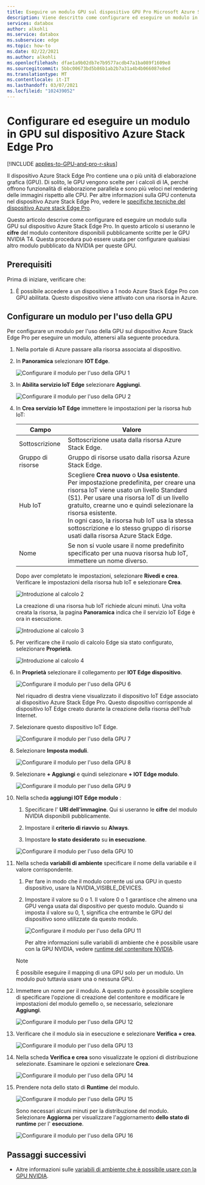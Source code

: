 ```yaml
---
title: Eseguire un modulo GPU sul dispositivo GPU Pro Microsoft Azure Stack Edge | Microsoft Docs
description: Viene descritto come configurare ed eseguire un modulo in GPU in un dispositivo Azure Stack Edge Pro tramite il portale di Azure.
services: databox
author: alkohli
ms.service: databox
ms.subservice: edge
ms.topic: how-to
ms.date: 02/22/2021
ms.author: alkohli
ms.openlocfilehash: dfae1a9b02db7e7b9577acdb47a1ba089f1609e8
ms.sourcegitcommit: 5bbc00673bd5b86b1ab2b7a31a4b4b066087e8ed
ms.translationtype: MT
ms.contentlocale: it-IT
ms.lasthandoff: 03/07/2021
ms.locfileid: "102439052"
---
```

# <a name="configure-and-run-a-module-on-gpu-on-azure-stack-edge-pro-device"></a>Configurare ed eseguire un modulo in GPU sul dispositivo Azure Stack Edge Pro

[!INCLUDE [applies-to-GPU-and-pro-r-skus](../../includes/azure-stack-edge-applies-to-gpu-pro-r-sku.md)]

Il dispositivo Azure Stack Edge Pro contiene una o più unità di elaborazione grafica (GPU). Di solito, le GPU vengono scelte per i calcoli di IA, perché offrono funzionalità di elaborazione parallela e sono più veloci nel rendering delle immagini rispetto alle CPU. Per altre informazioni sulla GPU contenuta nel dispositivo Azure Stack Edge Pro, vedere le [specifiche tecniche del dispositivo Azure stack Edge Pro](azure-stack-edge-gpu-technical-specifications-compliance.md).

Questo articolo descrive come configurare ed eseguire un modulo sulla GPU sul dispositivo Azure Stack Edge Pro. In questo articolo si useranno le **cifre** del modulo contenitore disponibili pubblicamente scritte per le GPU NVIDIA T4. Questa procedura può essere usata per configurare qualsiasi altro modulo pubblicato da NVIDIA per queste GPU.


## <a name="prerequisites"></a>Prerequisiti

Prima di iniziare, verificare che:

1. È possibile accedere a un dispositivo a 1 nodo Azure Stack Edge Pro con GPU abilitata. Questo dispositivo viene attivato con una risorsa in Azure.  

## <a name="configure-module-to-use-gpu"></a>Configurare un modulo per l'uso della GPU

Per configurare un modulo per l'uso della GPU sul dispositivo Azure Stack Edge Pro per eseguire un modulo,<!--Can it be simplified? "To configure a module to be run by the GPU on your Azure Stack Edge Pro device,"?--> attenersi alla seguente procedura.

1. Nella portale di Azure passare alla risorsa associata al dispositivo.

2. In **Panoramica** selezionare **IOT Edge**.

    ![Configurare il modulo per l'uso della GPU 1](media/azure-stack-edge-j-series-configure-gpu-modules/configure-compute-1.png)

3. In **Abilita servizio IoT Edge** selezionare **Aggiungi**.

   ![Configurare il modulo per l'uso della GPU 2](media/azure-stack-edge-j-series-configure-gpu-modules/configure-compute-2.png)

4. In **Crea servizio IoT Edge** immettere le impostazioni per la risorsa hub IoT:

   |Campo   |Valore    |
   |--------|---------|
   |Sottoscrizione      | Sottoscrizione usata dalla risorsa Azure Stack Edge. |
   |Gruppo di risorse    | Gruppo di risorse usato dalla risorsa Azure Stack Edge. |
   |Hub IoT           | Scegliere **Crea nuovo** o **Usa esistente**. <br> Per impostazione predefinita, per creare una risorsa IoT viene usato un livello Standard (S1). Per usare una risorsa IoT di un livello gratuito, crearne uno e quindi selezionare la risorsa esistente. <br> In ogni caso, la risorsa hub IoT usa la stessa sottoscrizione e lo stesso gruppo di risorse usati dalla risorsa Azure Stack Edge.     |
   |Nome              | Se non si vuole usare il nome predefinito specificato per una nuova risorsa hub IoT, immettere un nome diverso. |

   Dopo aver completato le impostazioni, selezionare **Rivedi e crea**. Verificare le impostazioni della risorsa hub IoT e selezionare **Crea**.

   ![Introduzione al calcolo 2](./media/azure-stack-edge-j-series-deploy-configure-compute/configure-compute-3.png)

   La creazione di una risorsa hub IoT richiede alcuni minuti. Una volta creata la risorsa, la pagina **Panoramica** indica che il servizio IoT Edge è ora in esecuzione.

   ![Introduzione al calcolo 3](./media/azure-stack-edge-j-series-deploy-configure-compute/configure-compute-4.png)

5. Per verificare che il ruolo di calcolo Edge sia stato configurato, selezionare **Proprietà**.

   ![Introduzione al calcolo 4](./media/azure-stack-edge-j-series-deploy-configure-compute/configure-compute-5.png)

6. In **Proprietà** selezionare il collegamento per **IOT Edge dispositivo**.

   ![Configurare il modulo per l'uso della GPU 6](media/azure-stack-edge-j-series-configure-gpu-modules/configure-gpu-2.png)

   Nel riquadro di destra viene visualizzato il dispositivo IoT Edge associato al dispositivo Azure Stack Edge Pro. Questo dispositivo corrisponde al dispositivo IoT Edge creato durante la creazione della risorsa dell'hub Internet.
 
7. Selezionare questo dispositivo IoT Edge.

   ![Configurare il modulo per l'uso della GPU 7](media/azure-stack-edge-j-series-configure-gpu-modules/configure-gpu-3.png)

8. Selezionare **Imposta moduli**.

   ![Configurare il modulo per l'uso della GPU 8](media/azure-stack-edge-j-series-configure-gpu-modules/configure-gpu-4.png)

9. Selezionare **+ Aggiungi** e quindi selezionare **+ IOT Edge modulo**. 

    ![Configurare il modulo per l'uso della GPU 9](media/azure-stack-edge-j-series-configure-gpu-modules/configure-gpu-5.png)

10. Nella scheda **aggiungi IOT Edge modulo** :

    1. Specificare l' **URI dell'immagine**. Qui si useranno le **cifre** del modulo NVIDIA disponibili pubblicamente. 
    
    2. Impostare il **criterio di riavvio** su **Always**.
    
    3. Impostare **lo stato desiderato** su **in esecuzione**.
    
    ![Configurare il modulo per l'uso della GPU 10](media/azure-stack-edge-j-series-configure-gpu-modules/configure-gpu-6.png)

11. Nella scheda **variabili di ambiente** specificare il nome della variabile e il valore corrispondente. 

    1. Per fare in modo che il modulo corrente usi una GPU in questo dispositivo, usare la NVIDIA_VISIBLE_DEVICES. 

    2. Impostare il valore su 0 o 1. Il valore 0 o 1 garantisce che almeno una GPU venga usata dal dispositivo per questo modulo. Quando si imposta il valore su 0, 1, significa che entrambe le GPU del dispositivo sono utilizzate da questo modulo.

       ![Configurare il modulo per l'uso della GPU 11](media/azure-stack-edge-j-series-configure-gpu-modules/configure-gpu-7.png)

       Per altre informazioni sulle variabili di ambiente che è possibile usare con la GPU NVIDIA, vedere [runtime del contenitore NVIDIA](https://github.com/NVIDIA/nvidia-container-runtime#environment-variables-oci-spec).

    > [!NOTE]
    > È possibile eseguire il mapping di una GPU solo per un modulo. Un modulo può tuttavia usare una o nessuna GPU.

12. Immettere un nome per il modulo. A questo punto è possibile scegliere di specificare l'opzione di creazione del contenitore e modificare le impostazioni del modulo gemello o, se necessario, selezionare **Aggiungi**. 

    ![Configurare il modulo per l'uso della GPU 12](media/azure-stack-edge-j-series-configure-gpu-modules/configure-gpu-8.png)

13. Verificare che il modulo sia in esecuzione e selezionare **Verifica + crea**.

    ![Configurare il modulo per l'uso della GPU 13](media/azure-stack-edge-j-series-configure-gpu-modules/configure-gpu-9.png)

14. Nella scheda **Verifica e crea** sono visualizzate le opzioni di distribuzione selezionate. Esaminare le opzioni e selezionare **Crea**.
    
    ![Configurare il modulo per l'uso della GPU 14](media/azure-stack-edge-j-series-configure-gpu-modules/configure-gpu-10.png)

15. Prendere nota dello stato di **Runtime** del modulo.
    
    ![Configurare il modulo per l'uso della GPU 15](media/azure-stack-edge-j-series-configure-gpu-modules/configure-gpu-11.png)

    Sono necessari alcuni minuti per la distribuzione del modulo. Selezionare **Aggiorna** per visualizzare l'aggiornamento **dello stato di runtime** per l' **esecuzione**.

    ![Configurare il modulo per l'uso della GPU 16](media/azure-stack-edge-j-series-configure-gpu-modules/configure-gpu-12.png)


## <a name="next-steps"></a>Passaggi successivi

- Altre informazioni sulle [variabili di ambiente che è possibile usare con la GPU NVIDIA](https://github.com/NVIDIA/nvidia-container-runtime#environment-variables-oci-spec).
